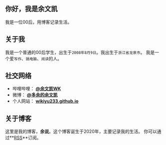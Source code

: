 ## 你好，我是余文凯

我是一位00后，用博客记录生活。

<!-- .slide vertical=true -->

## 关于我

我是一个普通的00后学生，出生于`2008年8月9日`。我出生于`浙江省龙泉市`。
我是一个爱`写作`、`搞电脑`、`阅读`的人。

<!-- .slide vertical=true -->

## 社交网络

- 哔哩哔哩： **[@余文凯WK](https://space.bilibili.com/15583933)**
- 微博： **[@多余的余文凯](https://weibo.com/yuxiaokai5618)**
- 个人网站： **[wikiyu233.github.io](https://wikiyu233.github.io)**

<!-- .slide vertical=true -->

## 关于博客

这里是我的博客，**余说**。这个博客诞生于2020年，主要记录我的生活。
你可以通过**[RSS](https://wikiyu233.github.io/feed.xml)**订阅。

<!-- .slide vertical=true -->
